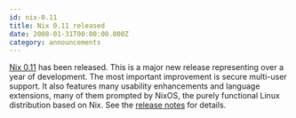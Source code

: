 ```yaml
---
id: nix-0.11
title: Nix 0.11 released
date: 2008-01-31T00:00:00.000Z
category: announcements
---
```


[Nix 0.11](https://web.archive.org/web/20140913060613/https://releases.nixos.org/nix/nix-0.11/) has been released. This is a major new release representing over a year of development. The most important improvement is secure multi-user support. It also features many usability enhancements and language extensions, many of them prompted by NixOS, the purely functional Linux distribution based on Nix. See the [release notes](https://web.archive.org/web/20140913055323/https://releases.nixos.org/nix/nix-0.11/release-notes/) for details.
